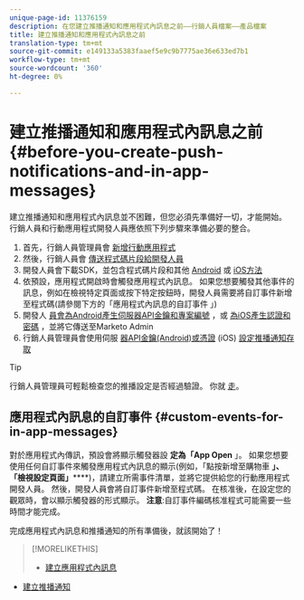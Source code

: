 ```yaml
---
unique-page-id: 11376159
description: 在您建立推播通知和應用程式內訊息之前——行銷人員檔案——產品檔案
title: 建立推播通知和應用程式內訊息之前
translation-type: tm+mt
source-git-commit: e149133a5383faaef5e9c9b7775ae36e633ed7b1
workflow-type: tm+mt
source-wordcount: '360'
ht-degree: 0%

---
```



# 建立推播通知和應用程式內訊息之前 {#before-you-create-push-notifications-and-in-app-messages}

建立推播通知和應用程式內訊息並不困難，但您必須先準備好一切，才能開始。 行銷人員和行動應用程式開發人員應依照下列步驟來準備必要的整合。

1. 首先，行銷人員管理員會 [新增行動應用程式](add-a-mobile-app.md)
1. 然後，行銷人員會 [傳送程式碼片段給開發人員](send-sdk-code-to-a-developer.md)
1. 開發人員會下載SDK，並包含程式碼片段和其他 [Android](http://developers.marketo.com/documentation/mobile/installation-instructions-on-android/) 或 [iOS方法](http://developers.marketo.com/documentation/mobile/installation-instructions-on-ios/)
1. 依預設，應用程式開啟時會觸發應用程式內訊息。 如果您想要觸發其他事件的訊息，例如在檢視特定頁面或按下特定按鈕時，開發人員需要將自訂事件新增至程式碼(請參閱下方的「應用程式內訊息的自訂事件 [](#CustomEvents) 」)
1. 開發人 [員會為Android產生伺服器API金鑰和專案編號](http://developers.marketo.com/documentation/mobile/enabling-push-notifications-on-android/) ，或 [為iOS產生認證和密碼](http://developers.marketo.com/documentation/mobile/enabling-push-notifications-on-ios/) ，並將它傳送至Marketo Admin
1. 行銷人員管理員會使用伺服 [器API金鑰(Android)或憑證](configure-mobile-app-android-push-access.md) (iOS) [設定推播通知存取](configure-mobile-app-ios-push-access.md)

>[!TIP]
>
>行銷人員管理員可輕鬆檢查您的推播設定是否經過驗證。 你就 [走](verify-push-configuration.md)。

## 應用程式內訊息的自訂事件 {#custom-events-for-in-app-messages}

對於應用程式內傳訊，預設會將顯示觸發器設 **定為「App Open** 」。 如果您想要使用任何自訂事件來觸發應用程式內訊息的顯示(例如，「點按新增至購物車 **」、「檢視設定頁面」******)，請建立所需事件清單，並將它提供給您的行動應用程式開發人員。 然後，開發人員會將自訂事件新增至程式碼。 在核准後，在設定您的觀眾時，會以顯示觸發器的形式顯示。 **注意**:自訂事件編碼核准程式可能需要一些時間才能完成。

完成應用程式內訊息和推播通知的所有準備後，就該開始了！

>[!MORELIKETHIS]
>
>* [建立應用程式內訊息](http://docs.marketo.com/display/docs/create+an+in-app+message)
   >
   >
* [建立推播通知](../../../product-docs/mobile-marketing/push-notifications/create-a-push-notification.md)

>



